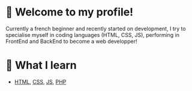 # 👋 Welcome to my profile!
Currently a french beginner and recently started on development, I try to specialise myself in coding languages (HTML, CSS, JS), performing in FrontEnd and BackEnd to become a web developper!
# 🌱 What I learn 
- [HTML](https://developer.mozilla.org/fr/docs/Web/HTML), [CSS](https://developer.mozilla.org/fr/docs/Web/CSS), [JS](https://developer.mozilla.org/fr/docs/Web/JavaScript), [PHP](https://www.php.net/manual/fr/intro-whatis.php)

<!---
Endeur-85/Endeur-85 is a ✨ special ✨ repository because its `README.md` (this file) appears on your GitHub profile.
You can click the Preview link to take a look at your changes.
--->
